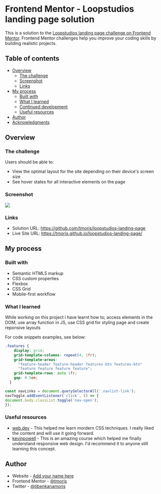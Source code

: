 # Frontend Mentor - Loopstudios landing page solution

This is a solution to the [Loopstudios landing page challenge on Frontend Mentor](https://www.frontendmentor.io/challenges/loopstudios-landing-page-N88J5Onjw). Frontend Mentor challenges help you improve your coding skills by building realistic projects. 

## Table of contents

- [Overview](#overview)
  - [The challenge](#the-challenge)
  - [Screenshot](#screenshot)
  - [Links](#links)
- [My process](#my-process)
  - [Built with](#built-with)
  - [What I learned](#what-i-learned)
  - [Continued development](#continued-development)
  - [Useful resources](#useful-resources)
- [Author](#author)
- [Acknowledgments](#acknowledgments)


## Overview

### The challenge

Users should be able to:

- View the optimal layout for the site depending on their device's screen size
- See hover states for all interactive elements on the page

### Screenshot

![](./images/desktop/Screenshot%20Frontend%20Mentor%20Loopstudios%20landing%20page.png)

### Links

- Solution URL: https://github.com/tmoris/loopstudios-landing-page
- Live Site URL: https://tmoris.github.io/loopstudios-landing-page/

## My process

### Built with

- Semantic HTML5 markup
- CSS custom properties
- Flexbox
- CSS Grid
- Mobile-first workflow

### What I learned

While working on this project i have learnt
how to; access elements in the DOM, use array function in JS, use CSS grid for styling page  and create reponsive layouts


For code snippets examples, see below:

```css
.features {
    display: grid;
    grid-template-columns: repeat(4, 1fr);
    grid-template-areas:
      "feature-header feature-header features-btn features-btn"
      "feature feature feature feature";
    grid-template-rows: auto 1fr;
    gap: 0.5em;
  }
```
```js
const navLinks = document.querySelectorAll('.navlist-link');
navToggle.addEventListener('click', () => {
document.body.classList.toggle('nav-open');
});

```

<!-- If you want more help with writing markdown, we'd recommend checking out [The Markdown Guide](https://www.markdownguide.org/) to learn more. -->


### Useful resources

- [web.dev](https://web.dev/learn/css/) - This helped me learn mordern CSS techniques. I really liked the content and will use it going forward.
- [kevinpowell](https://courses.kevinpowell.co/conquering-responsive-layouts) - This is an amazing course which helped me finally understand responsive web design. I'd recommend it to anyone still learning this concept.



## Author

- Website - [Add your name here](https://www.your-site.com)
- Frontend Mentor - [@tmoris](https://www.frontendmentor.io/profile/tmoris)
- Twitter - [@tibenkanamoris](https://www.twitter.com/tibenkanamoris)


